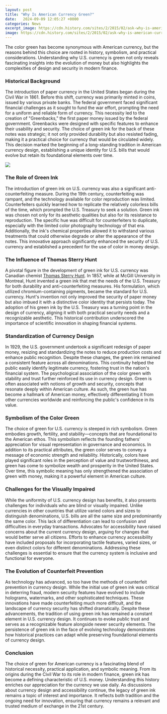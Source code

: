 ```yaml
---
layout: post
title: "Why Is American Currency Green?"
date:   2024-09-09 12:05:27 +0000
categories: News
excerpt_image: https://cdn.history.com/sites/2/2015/02/ask-why-is-american-currency-green-iStock_000004114467Large-E.jpeg
image: https://cdn.history.com/sites/2/2015/02/ask-why-is-american-currency-green-iStock_000004114467Large-E.jpeg
---
```


The color green has become synonymous with American currency, but the reasons behind this choice are rooted in history, symbolism, and practical considerations. Understanding why U.S. currency is green not only reveals fascinating insights into the evolution of money but also highlights the complexities of design and security in modern finance.
### Historical Background
The introduction of paper currency in the United States began during the Civil War in 1861. Before this shift, currency was primarily minted in coins, issued by various private banks. The federal government faced significant financial challenges as it sought to fund the war effort, prompting the need for a uniform and reliable form of currency. This necessity led to the creation of "Greenbacks," the first paper money issued by the federal government.
Greenbacks were designed with specific features to enhance their usability and security. The choice of green ink for the back of these notes was strategic; it not only provided durability but also resisted fading, making it a practical choice for currency that would be circulated widely. This decision marked the beginning of a long-standing tradition in American currency design, establishing a unique identity for U.S. bills that would evolve but retain its foundational elements over time.

![](https://cdn.history.com/sites/2/2015/02/ask-why-is-american-currency-green-iStock_000004114467Large-E.jpeg)
### The Role of Green Ink
The introduction of green ink on U.S. currency was also a significant anti-counterfeiting measure. During the 19th century, counterfeiting was rampant, and the technology available for color reproduction was limited. Counterfeiters quickly learned how to replicate the relatively colorless bills of the time, which prompted the U.S. Treasury to seek a solution.
Green ink was chosen not only for its aesthetic qualities but also for its resistance to reproduction. The specific hue was difficult for counterfeiters to duplicate, especially with the limited color photography technology of that era. Additionally, the ink's chemical properties allowed it to withstand various treatments that could otherwise degrade or alter the appearance of the notes. This innovative approach significantly enhanced the security of U.S. currency and established a precedent for the use of color in money design.
### The Influence of Thomas Sterry Hunt
A pivotal figure in the development of green ink for U.S. currency was Canadian chemist [Thomas Sterry Hunt](https://fr.edu.vn/en/Thomas_Sterry_Hunt). In 1857, while at McGill University in Montreal, Hunt invented a green ink that met the needs of the U.S. Treasury for both durability and anti-counterfeiting measures. His formulation, which utilized chromium-containing pigments, became the standard for U.S. currency.
Hunt's invention not only improved the security of paper money but also imbued it with a distinctive color identity that persists today. The adoption of his green ink by the U.S. Treasury was a turning point in the design of currency, aligning it with both practical security needs and a recognizable aesthetic. This historical contribution underscored the importance of scientific innovation in shaping financial systems.
### Standardization of Currency Design
In 1929, the U.S. government undertook a significant redesign of paper money, resizing and standardizing the notes to reduce production costs and enhance public recognition. Despite these changes, the green ink remained a consistent feature across all denominations. This continuity helped the public easily identify legitimate currency, fostering trust in the nation's financial system.
The psychological association of the color green with stability and trust further reinforced its use in currency design. Green is often associated with notions of growth and security, concepts that resonate deeply within American culture. As such, the green hue has become a hallmark of American money, effectively differentiating it from other currencies worldwide and reinforcing the public's confidence in its value.
### Symbolism of the Color Green
The choice of green for U.S. currency is steeped in rich symbolism. Green embodies growth, fertility, and stability—concepts that are foundational to the American ethos. This symbolism reflects the founding fathers' appreciation for visual representation in governance and economics. 
In addition to its practical attributes, the green color serves to convey a message of economic strength and reliability. Historically, colors have played significant roles in the perception of value and trustworthiness, and green has come to symbolize wealth and prosperity in the United States. Over time, this symbolic meaning has only strengthened the association of green with money, making it a powerful element in American culture.
### Challenges for the Visually Impaired
While the uniformity of U.S. currency design has benefits, it also presents challenges for individuals who are blind or visually impaired. Unlike currencies in other countries that utilize varied colors and sizes to distinguish denominations, U.S. bills are all the same size and predominantly the same color. This lack of differentiation can lead to confusion and difficulties in everyday transactions.
Advocates for accessibility have raised concerns about the current currency design, arguing for changes that would better serve all citizens. Efforts to enhance currency accessibility have included proposals for incorporating tactile features, varied sizes, or even distinct colors for different denominations. Addressing these challenges is essential to ensure that the currency system is inclusive and functional for everyone.
### The Evolution of Counterfeit Prevention
As technology has advanced, so too have the methods of counterfeit prevention in currency design. While the initial use of green ink was critical in deterring fraud, modern security features have evolved to include holograms, watermarks, and other sophisticated techniques. These innovations have made counterfeiting much more difficult, and the landscape of currency security has shifted dramatically.
Despite these advancements, the tradition of using green ink has remained a constant element in U.S. currency design. It continues to evoke public trust and serves as a recognizable feature alongside newer security elements. The persistence of green ink in the face of evolving technology demonstrates how historical practices can adapt while preserving foundational elements of currency design.
### Conclusion
The choice of green for American currency is a fascinating blend of historical necessity, practical application, and symbolic meaning. From its origins during the Civil War to its role in modern finance, green ink has become a defining characteristic of U.S. money. Understanding this history enriches our appreciation for the currency we use daily.
As discussions about currency design and accessibility continue, the legacy of green ink remains a topic of interest and importance. It reflects both tradition and the ongoing need for innovation, ensuring that currency remains a relevant and trusted medium of exchange in the 21st century.